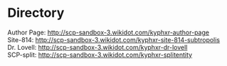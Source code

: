 # Directory
Author Page: http://scp-sandbox-3.wikidot.com/kyphxr-author-page<br>
Site-814: http://scp-sandbox-3.wikidot.com/kyphxr-site-814-subtropolis<br>
Dr. Lovell: http://scp-sandbox-3.wikidot.com/kyphxr-dr-lovell<br>
SCP-split: http://scp-sandbox-3.wikidot.com/kyphxr-splitentity
